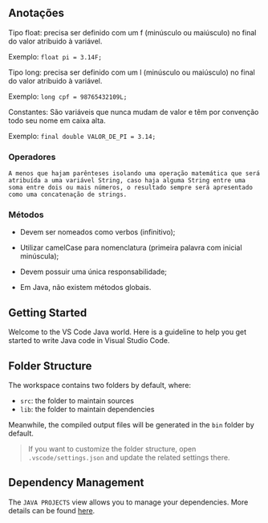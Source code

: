 ## Anotações

Tipo float: precisa ser definido com um f (minúsculo ou maiúsculo) no final do valor atribuido à variável.

Exemplo: `float pi = 3.14F;`

Tipo long: precisa ser definido com um l (minúsculo ou maiúsculo) no final do valor atribuido à variável.

Exemplo: `long cpf = 98765432109L;`

Constantes: São variáveis que nunca mudam de valor e têm por convenção todo seu nome em caixa alta.

Exemplo: `final double VALOR_DE_PI = 3.14;`

### Operadores

    A menos que hajam parênteses isolando uma operação matemática que será atribuída a uma variável String, caso haja alguma String entre uma soma entre dois ou mais números, o resultado sempre será apresentado como uma concatenação de strings.

### Métodos

 - Devem ser nomeados como verbos (infinitivo);
 
 - Utilizar camelCase para nomenclatura (primeira palavra com inicial minúscula);

 - Devem possuir uma única responsabilidade;

 - Em Java, não existem métodos globais.

## Getting Started

Welcome to the VS Code Java world. Here is a guideline to help you get started to write Java code in Visual Studio Code.

## Folder Structure

The workspace contains two folders by default, where:

- `src`: the folder to maintain sources
- `lib`: the folder to maintain dependencies

Meanwhile, the compiled output files will be generated in the `bin` folder by default.

> If you want to customize the folder structure, open `.vscode/settings.json` and update the related settings there.

## Dependency Management

The `JAVA PROJECTS` view allows you to manage your dependencies. More details can be found [here](https://github.com/microsoft/vscode-java-dependency#manage-dependencies).
